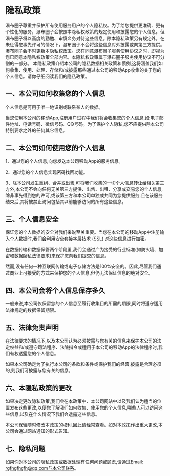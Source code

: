 隐私政策
=======
瀑布圈子尊重并保护所有使用服务用户的个人隐私权。为了给您提供更准确、更有个性化的服务，瀑布圈子会按照本隐私权政策的规定使用和披露您的个人信息。但瀑布圈子将以高度的勤勉、审慎义务对待这些信息。除本隐私政策另有规定外，在未征得您事先许可的情况下，瀑布圈子不会将这些信息对外披露或向第三方提供。瀑布圈子会不时更新本隐私权政策。您在同意瀑布圈子服务使用协议之时，即视为您已同意本隐私权政策全部内容。本隐私权政策属于瀑布圈子服务使用协议不可分割的一部分。
本隐私政策介绍本公司的隐私数据相关政策和惯例,这将涵盖我们如何收集、使用、处理、存储和/或披露那些通过本公司的移动App收集的关于您的个人信息。请你仔细阅读我们的隐私政策。

一、本公司如何收集您的个人信息
----
个人信息是可用于唯一地识别或联系某人的数据。

当您使用本公司的移动App,注册用户过程中我们将会收集您的个人信息,如:电子邮件地址、电话号码、微信号码、QQ号码。为了保护个人隐私,您不应提供除本公司特别要求之外的任何其它信息。

二、本公司如何使用您的个人信息
----
1、通过您的个人信息,向您发送本公司移动App的服务信息。

2、通过您的个人信息实现密码找回功能。

3、除本公司发生重组、合并或出售,可将我们收集的一切个人信息转让给相关第三方外,本公司不会向任何无关第三方提供、出售、出租、分享或交易您的个人信息,除非事先得到您的许可,或该第三方和本公司单独或共同为您提供服务,且在该服务结束后,其将被禁止访问包括其以前能够访问的所有这些信息。

三、个人信息安全
----
保证您的个人数据的安全对我们来说至关重要。当您在本公司的移动App中注册输入个人数据时,我们会利用安全套接字层技术 (SSL) 对这些信息进行加密。

在数据传输和数据保管两个阶段里,我们会通过广为接受的行业标准(如防火墙、加密和数据隐私法律要求)来保护您向我们提交的信息。

然而,没有任何一种互联网传输或电子存储方法是100%安全的。因此,尽管我们通过商业上可接受的方式来保护您的个人信息,但仍无法保证信息的绝对安全。

四、本公司会将个人信息保存多久
----
一般来说,本公司仅保留您的个人信息至履行收集目的所需的期限,同时将遵守适用法律规定的数据保留期限。

五、法律免责声明
----
在法律要求的情况下,以及本公司认为必须披露与您有关的信息来保护本公司的法定权益和/或遵守司法程序、法院指令或适用于本公司的移动App的法律程序时,我们有权透露您的个人信息。

如果本公司确定为了执行本公司的条款和条件或保护我们的经营,披露是合理必须的,则我们可披露与您有关的信息。

六、本隐私政策的更改
----
如果决定更改隐私政策,我们会在本政策中、本公司网站中以及我们认为适当的位置发布这些更改,以便您了解我们如何收集、使用您的个人信息,哪些人可以访问这些信息,以及在什么情况下我们会透露这些信息。

本公司保留随时修改本政策的权利,因此请经常查看。如对本政策作出重大更改,本公司会通过网站通知的形式告知。

七、隐私问题
----
如果你对本公司的隐私政策或数据处理有任何问题或顾虑,请通过Email: rgfhgfhgfh@qq.com与本公司联系。
